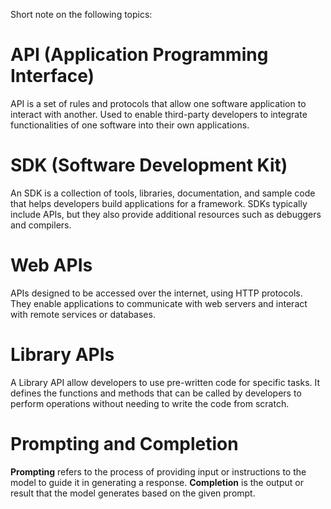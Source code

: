 Short note on the following topics:

# API (Application Programming Interface)
API is a set of rules and protocols that allow one software application to interact with another.
Used to enable third-party developers to integrate functionalities of one software into their own applications.

# SDK (Software Development Kit)
An SDK is a collection of tools, libraries, documentation, and sample code that helps developers build applications for a framework. SDKs typically include APIs, but they also provide additional resources such as debuggers and compilers.

# Web APIs
APIs designed to be accessed over the internet, using HTTP protocols.
They enable applications to communicate with web servers and interact with remote services or databases.

# Library APIs
A Library API allow developers to use pre-written code for specific tasks. It defines the functions and methods that can be called by developers to perform operations without needing to write the code from scratch.

# Prompting and Completion
**Prompting** refers to the process of providing input or instructions to the model to guide it in generating a response.
**Completion** is the output or result that the model generates based on the given prompt.
